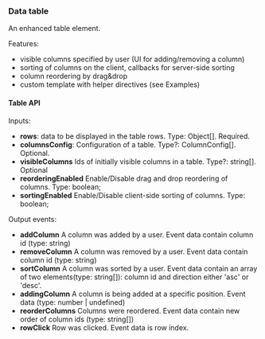 ### Data table
An enhanced table element.

Features:
- visible columns specified by user (UI for adding/removing a column)
- sorting of columns on the client, callbacks for server-side sorting
- column reordering by drag&drop
- custom template with helper directives (see Examples)


#### Table API
Inputs:
- **rows**: data to be displayed in the table rows. Type: Object[]. Required.
- **columnsConfig**: Configuration of a table. Type?: ColumnConfig[]. Optional.
- **visibleColumns** Ids of initially visible columns in a table. Type?: string[]. Optional
- **reorderingEnabled** Enable/Disable drag and drop reordering of columns. Type: boolean;
- **sortingEnabled** Enable/Disable client-side sorting of columns. Type: boolean;

Output events:

- **addColumn** A column was added by a user. Event data contain column id (type: string)
- **removeColumn** A column was removed by a user. Event data contain column id (type: string)
- **sortColumn** A column was sorted by a user. Event data contain an array of two elements(type: string[]): column id and direction either 'asc' or 'desc'.
- **addingColumn** A column is being added at a specific position. Event data (type: number | undefined)
- **reorderColumns** Columns were reordered. Event data contain new order of column ids (type: string[])
- **rowClick** Row was clicked. Event data is row index.
